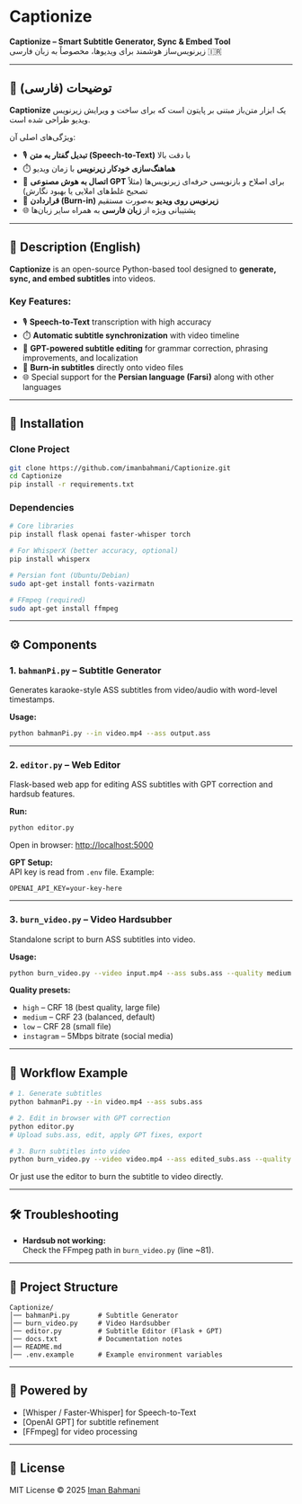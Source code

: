 # Captionize

**Captionize – Smart Subtitle Generator, Sync & Embed Tool**  
زیرنویس‌ساز هوشمند برای ویدیوها، مخصوصاً به زبان فارسی 🇮🇷

---

## 📌 توضیحات (فارسی)

**Captionize** یک ابزار متن‌باز مبتنی بر پایتون است که برای ساخت و ویرایش زیرنویس ویدیو طراحی شده است.  

ویژگی‌های اصلی آن:
- 🎙️ **تبدیل گفتار به متن (Speech-to-Text)** با دقت بالا  
- ⏱️ **هماهنگ‌سازی خودکار زیرنویس** با زمان ویدیو  
- 📝 **اتصال به هوش مصنوعی GPT** برای اصلاح و بازنویسی حرفه‌ای زیرنویس‌ها (مثلاً تصحیح غلط‌های املایی یا بهبود نگارش)  
- 🎥 **قراردادن (Burn-in) زیرنویس روی ویدیو** به‌صورت مستقیم  
- 🌐 پشتیبانی ویژه از **زبان فارسی** به همراه سایر زبان‌ها  

---

## 📌 Description (English)

**Captionize** is an open-source Python-based tool designed to **generate, sync, and embed subtitles** into videos.  

### Key Features:
- 🎙️ **Speech-to-Text** transcription with high accuracy  
- ⏱️ **Automatic subtitle synchronization** with video timeline  
- 📝 **GPT-powered subtitle editing** for grammar correction, phrasing improvements, and localization  
- 🎥 **Burn-in subtitles** directly onto video files  
- 🌐 Special support for the **Persian language (Farsi)** along with other languages  

---

## 🚀 Installation

### Clone Project
```bash
git clone https://github.com/imanbahmani/Captionize.git
cd Captionize
pip install -r requirements.txt
```

### Dependencies
```bash
# Core libraries
pip install flask openai faster-whisper torch

# For WhisperX (better accuracy, optional)
pip install whisperx

# Persian font (Ubuntu/Debian)
sudo apt-get install fonts-vazirmatn

# FFmpeg (required)
sudo apt-get install ffmpeg
```

---

## ⚙️ Components

### 1. `bahmanPi.py` – Subtitle Generator
Generates karaoke-style ASS subtitles from video/audio with word-level timestamps.

**Usage:**
```bash
python bahmanPi.py --in video.mp4 --ass output.ass
```

---

### 2. `editor.py` – Web Editor
Flask-based web app for editing ASS subtitles with GPT correction and hardsub features.  

**Run:**
```bash
python editor.py
```
Open in browser: [http://localhost:5000](http://localhost:5000)

**GPT Setup:**  
API key is read from `.env` file. Example:
```env
OPENAI_API_KEY=your-key-here
```

---

### 3. `burn_video.py` – Video Hardsubber
Standalone script to burn ASS subtitles into video.

**Usage:**
```bash
python burn_video.py --video input.mp4 --ass subs.ass --quality medium
```

**Quality presets:**
- `high` – CRF 18 (best quality, large file)  
- `medium` – CRF 23 (balanced, default)  
- `low` – CRF 28 (small file)  
- `instagram` – 5Mbps bitrate (social media)  

---

## 🔄 Workflow Example

```bash
# 1. Generate subtitles
python bahmanPi.py --in video.mp4 --ass subs.ass

# 2. Edit in browser with GPT correction
python editor.py
# Upload subs.ass, edit, apply GPT fixes, export

# 3. Burn subtitles into video
python burn_video.py --video video.mp4 --ass edited_subs.ass --quality instagram
```

Or just use the editor to burn the subtitle to video directly.  

---

## 🛠️ Troubleshooting

- **Hardsub not working:**  
  Check the FFmpeg path in `burn_video.py` (line ~81).  

---

## 📂 Project Structure

```
Captionize/
│── bahmanPi.py       # Subtitle Generator
│── burn_video.py     # Video Hardsubber
│── editor.py         # Subtitle Editor (Flask + GPT)
│── docs.txt          # Documentation notes
│── README.md
│── .env.example      # Example environment variables
```

---

## 🧠 Powered by
- [Whisper / Faster-Whisper] for Speech-to-Text  
- [OpenAI GPT] for subtitle refinement  
- [FFmpeg] for video processing  

---

## 📜 License
MIT License © 2025 [Iman Bahmani](https://github.com/imanbahmani)
